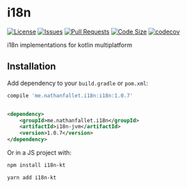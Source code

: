 # i18n

[![License](https://img.shields.io/github/license/nathanfallet/i18n)](LICENSE)
[![Issues](https://img.shields.io/github/issues/nathanfallet/i18n)]()
[![Pull Requests](https://img.shields.io/github/issues-pr/nathanfallet/i18n)]()
[![Code Size](https://img.shields.io/github/languages/code-size/nathanfallet/i18n)]()
[![codecov](https://codecov.io/gh/nathanfallet/i18n/graph/badge.svg?token=iIM9xwE4QT)](https://codecov.io/gh/nathanfallet/i18n)

i18n implementations for kotlin multiplatform

## Installation

Add dependency to your `build.gradle` or `pom.xml`:

```groovy
compile 'me.nathanfallet.i18n:i18n:1.0.7'
```

```xml

<dependency>
    <groupId>me.nathanfallet.i18n</groupId>
    <artifactId>i18n-jvm</artifactId>
    <version>1.0.7</version>
</dependency>
```

Or in a JS project with:

```bash
npm install i18n-kt
```

```bash
yarn add i18n-kt
```

